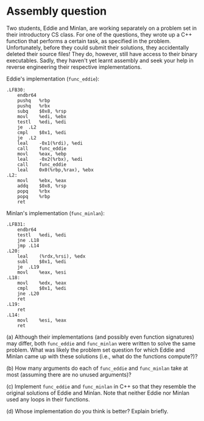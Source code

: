 Assembly question
=================
Two students, Eddie and Minlan, are working separately on a problem set in their introductory CS class. For one of the questions, they wrote up a C++ function that performs a certain task, as specified in the problem. Unfortunately, before they could submit their solutions, they accidentally deleted their source files! They do, however, still have access to their binary executables. Sadly, they haven't yet learnt assembly and seek your help in reverse engineering their respective implementations. 

Eddie's implementation (`func_eddie`):

```assembly
.LFB30:
	endbr64
	pushq	%rbp
	pushq	%rbx
	subq	$0x8, %rsp
	movl	%edi, %ebx
	testl	%edi, %edi
	je	.L2
	cmpl	$0x1, %edi
	je	.L2
	leal	-0x1(%rdi), %edi
	call	func_eddie
	movl	%eax, %ebp
	leal	-0x2(%rbx), %edi
	call	func_eddie
	leal	0x0(%rbp,%rax), %ebx
.L2:
	movl	%ebx, %eax
	addq	$0x8, %rsp
	popq	%rbx
	popq	%rbp
	ret
 ```

Minlan's implementation (`func_minlan`):

```assembly
.LFB31:
	endbr64
	testl	%edi, %edi
	jne	.L18
	jmp	.L14
.L20:
	leal	(%rdx,%rsi), %edx
	subl	$0x1, %edi
	je	.L19
	movl	%eax, %esi
.L18:
	movl	%edx, %eax
	cmpl	$0x1, %edi
	jne	.L20
	ret
.L19:
	ret
.L14:
	movl	%esi, %eax
	ret
```

(a) Although their implementations (and possibly even function signatures) may differ, both `func_eddie` and `func_minlan` were written to solve the same problem. What was likely the problem set question for which Eddie and Minlan came up with these solutions (i.e., what do the functions compute?)?

(b) How many arguments do each of `func_eddie` and `func_minlan` take at most (assuming there are no unused arguments)?

(c) Implement `func_eddie` and `func_minlan` in C++ so that they resemble the original solutions of Eddie and Minlan. Note that neither Eddie nor Minlan used any loops in their functions.

(d) Whose implementation do you think is better? Explain briefly.
